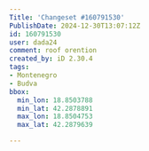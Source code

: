 ```yaml
---
Title: 'Changeset #160791530'
PublishDate: 2024-12-30T13:07:12Z
id: 160791530
user: dada24
comment: roof orention
created_by: iD 2.30.4
tags:
- Montenegro
- Budva
bbox:
  min_lon: 18.8503788
  min_lat: 42.2878891
  max_lon: 18.8504753
  max_lat: 42.2879639

---
```

